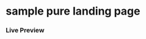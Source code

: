 # sample pure landing page

### <a name="https://ahmmsel.github.io/pure-landing-page/"></a>Live Preview
